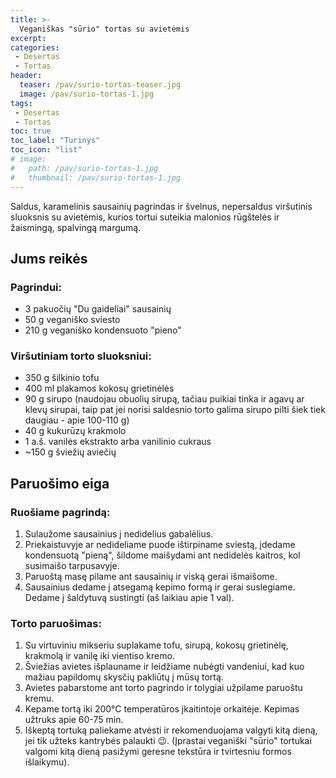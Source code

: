 ```yaml
---
title: >-
  Veganiškas "sūrio" tortas su avietėmis
excerpt:
categories:
 - Desertas
 - Tortas
header:
  teaser: /pav/surio-tortas-teaser.jpg
  image: /pav/surio-tortas-1.jpg
tags:
 - Desertas
 - Tortas
toc: true
toc_label: "Turinys"
toc_icon: "list"
# image: 
#   path: /pav/surio-tortas-1.jpg
#   thumbnail: /pav/surio-tortas-1.jpg
---
```


Saldus, karamelinis sausainių pagrindas ir švelnus, nepersaldus viršutinis sluoksnis su avietėmis, kurios tortui suteikia malonios rūgštelės ir žaismingą, spalvingą margumą.

## Jums reikės

### Pagrindui:

* 3 pakuočių "Du gaideliai" sausainių
* 50 g veganiško sviesto
* 210 g veganiško kondensuoto "pieno"

### Viršutiniam torto sluoksniui:

* 350 g šilkinio tofu
* 400 ml plakamos kokosų grietinėlės
* 90 g sirupo (naudojau obuolių sirupą, tačiau puikiai tinka ir agavų ar klevų sirupai, taip pat jei norisi saldesnio torto galima sirupo pilti šiek tiek daugiau - apie 100-110 g)
* 40 g kukurūzų krakmolo
* 1 a.š. vanilės ekstrakto arba vanilinio cukraus
* ~150 g šviežių aviečių

## Paruošimo eiga

### Ruošiame pagrindą:
1. Sulaužome sausainius į nedidelius gabalėlius.
2. Priekaistuvyje ar nedideliame puode ištirpiname sviestą, įdedame kondensuotą "pieną", šildome maišydami ant nedidelės kaitros, kol susimaišo tarpusavyje.
3. Paruoštą masę pilame ant sausainių ir viską gerai išmaišome.
4. Sausainius dedame į atsegamą kepimo formą ir gerai suslegiame. Dedame į šaldytuvą sustingti (aš laikiau apie 1 val).

### Torto paruošimas:
1. Su virtuviniu mikseriu suplakame tofu, sirupą, kokosų grietinėlę, krakmolą ir vanilę iki vientiso kremo.
2. Šviežias avietes išplauname ir leidžiame nubėgti vandeniui, kad kuo mažiau papildomų skysčių pakliūtų į mūsų tortą.
3. Avietes pabarstome ant torto pagrindo ir tolygiai užpilame paruoštu kremu.
4. Kepame tortą iki 200°C temperatūros įkaitintoje orkaitėje. Kepimas užtruks apie 60-75 min.
5. Iškeptą tortuką paliekame atvėsti ir rekomenduojama valgyti kitą dieną, jei tik užteks kantrybės palaukti 😉. (Įprastai veganiški "sūrio" tortukai valgomi kitą dieną pasižymi geresne tekstūra ir tvirtesniu formos išlaikymu).
